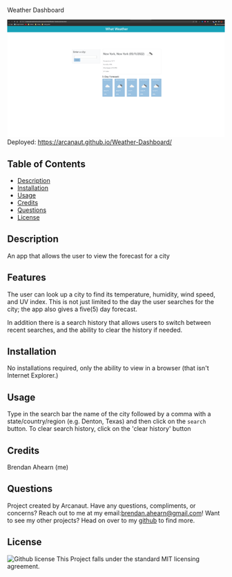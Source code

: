  
  Weather Dashboard
  
![Screenshot](https://github.com/Arcanaut/Weather-Dashboard/blob/main/assets/images/thumbnail.png)
  Deployed: https://arcanaut.github.io/Weather-Dashboard/
  
  
  ## Table of Contents
  * [Description](#Description)
  * [Installation](#Installation)
  * [Usage](#Usage)
  * [Credits](#Credits)
  * [Questions](#Questions)
  * [License](#License)


  ## Description
  An app that allows the user to view the forecast for a city
  ## Features
  The user can look up a city to find its temperature, humidity, wind speed, and UV index. This is not just limited to the day the user searches for the city; the app also gives a five(5) day forecast.

  In addition there is a search history that allows users to switch between recent searches, and the ability to clear the history if needed.


  ## Installation 
  No installations required, only the ability to view in a browser (that isn't Internet Explorer.)
  

  ## Usage
 Type in the search bar the name of the city followed by a comma with a state/country/region (e.g. Denton, Texas) and then click on the `search` button. To clear search history, click on the 'clear history' button
 
## Credits
  Brendan Ahearn (me)
  ## Questions
  Project created by Arcanaut. Have any questions, compliments, or concerns? Reach out to me at my email:<brendan.ahearn@gmail.com>! Want to see my other projects? 
  Head on over to my [github](https://www.github.com/Arcanaut) to find more.

  ## License
  ![Github license](http://img.shields.io/badge/license-MIT-green.svg)
  This Project falls under the standard MIT licensing agreement. 
  
  

